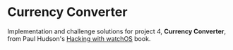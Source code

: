 # Currency Converter

Implementation and challenge solutions for project 4, **Currency Converter**, from Paul Hudson's [Hacking with watchOS][hacking-with-watchos] book.

[hacking-with-watchos]: https://www.hackingwithswift.com/store/hacking-with-watchos
